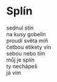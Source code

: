 Splín
=====

sednul stín  
na kusy gobelín  
proudí světa míň  
četbou etikety vín  
sebou nebo tím  
můj je splín  
ty nechápeš  
já vím


